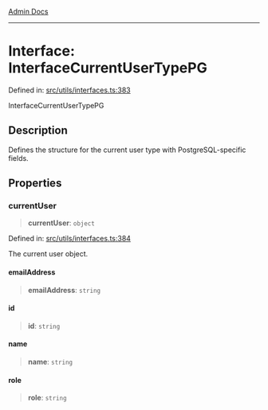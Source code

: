 [Admin Docs](/)

---

# Interface: InterfaceCurrentUserTypePG

Defined in: [src/utils/interfaces.ts:383](https://github.com/PalisadoesFoundation/talawa-admin/blob/main/src/utils/interfaces.ts#L383)

InterfaceCurrentUserTypePG

## Description

Defines the structure for the current user type with PostgreSQL-specific fields.

## Properties

### currentUser

> **currentUser**: `object`

Defined in: [src/utils/interfaces.ts:384](https://github.com/PalisadoesFoundation/talawa-admin/blob/main/src/utils/interfaces.ts#L384)

The current user object.

#### emailAddress

> **emailAddress**: `string`

#### id

> **id**: `string`

#### name

> **name**: `string`

#### role

> **role**: `string`
